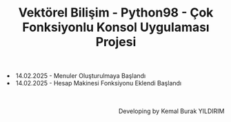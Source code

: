 <div align="center" id="title">
    <h1>Vektörel Bilişim - Python98 - Çok Fonksiyonlu Konsol Uygulaması Projesi</h1>
</div>
<br>
<br>
<div align="left" id="workflow">
    <li>14.02.2025 - Menuler Oluşturulmaya Başlandı</li>
    <li>14.02.2025 - Hesap Makinesi Fonksiyonu Eklendi Başlandı</li>
</div>
<br>
<br>
<p align="right">Developing by Kemal Burak YILDIRIM</p>